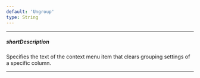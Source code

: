 ```yaml
---
default: 'Ungroup'
type: String
---
```

---
##### shortDescription
Specifies the text of the context menu item that clears grouping settings of a specific column.

---
